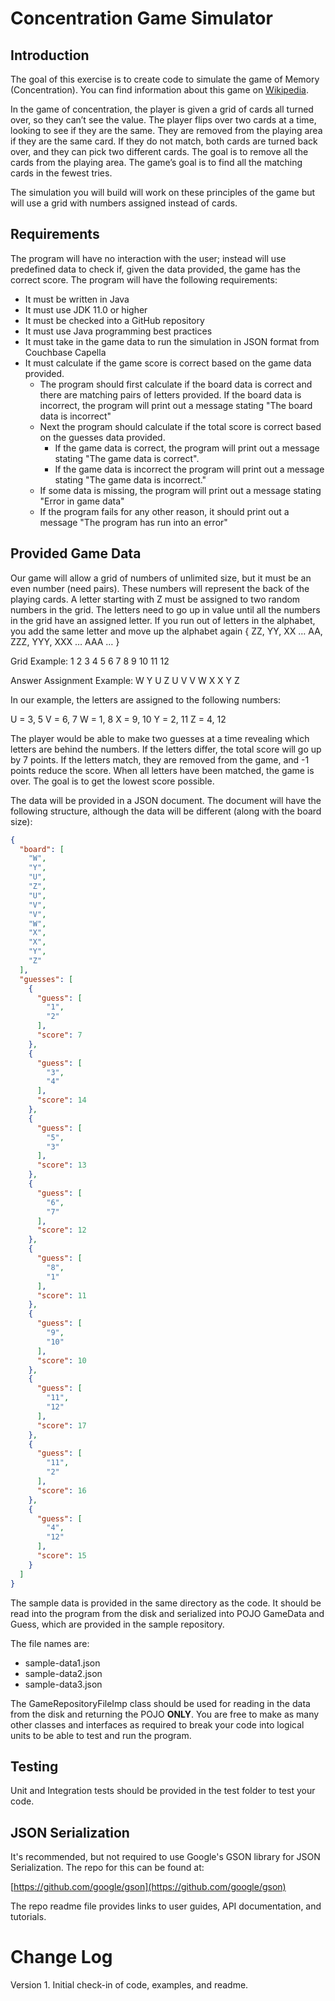 # Concentration Game Simulator

## Introduction

The goal of this exercise is to create code to simulate the game of Memory (Concentration). You can find information
about this game on [Wikipedia](https://en.wikipedia.org/wiki/Concentration_(card_game)).

In the game of concentration, the player is given a grid of cards all turned over, so they can’t see the value. The
player flips over two cards at a time, looking to see if they are the same. They are removed from the playing area if
they are the same card. If they do not match, both cards are turned back over, and they can pick two different cards.
The goal is to remove all the cards from the playing area. The game’s goal is to find all the matching cards in the
fewest tries.

The simulation you will build will work on these principles of the game but will use a grid with numbers assigned
instead of cards.

## Requirements

The program will have no interaction with the user; instead will use predefined data to check if, given the data
provided, the game has the correct score. The program will have the following requirements:

- It must be written in Java
- It must use JDK 11.0 or higher
- It must be checked into a GitHub repository
- It must use Java programming best practices
- It must take in the game data to run the simulation in JSON format from Couchbase Capella
- It must calculate if the game score is correct based on the game data provided.
    - The program should first calculate if the board data is correct and there are matching pairs of letters provided.
      If the board data is incorrect, the program will print out a message stating "The board data is incorrect"
    - Next the program should calculate if the total score is correct based on the guesses data provided.
        - If the game data is correct, the program will print out a message stating "The game data is correct".
        - If the game data is incorrect the program will print out a message stating "The game data is incorrect."
    - If some data is missing, the program will print out a message stating "Error in game data"
    - If the program fails for any other reason, it should print out a message "The program has run into an error"

## Provided Game Data

Our game will allow a grid of numbers of unlimited size, but it must be an even number (need pairs). These numbers will
represent the back of the playing cards. A letter starting with Z must be assigned to two random numbers in the grid.
The letters need to go up in value until all the numbers in the grid have an assigned letter. If you run out of letters
in the alphabet, you add the same letter and move up the alphabet again { ZZ, YY, XX … AA, ZZZ, YYY, XXX … AAA … }

Grid Example:
1
2
3
4
5
6
7
8
9
10
11
12

Answer Assignment Example:
W
Y
U
Z
U
V
V
W
X
X
Y
Z

In our example, the letters are assigned to the following numbers:

U = 3, 5
V = 6, 7
W = 1, 8
X = 9, 10
Y = 2, 11
Z = 4, 12

The player would be able to make two guesses at a time revealing which letters are behind the numbers. If the letters
differ, the total score will go up by 7 points. If the letters match, they are removed from the game, and -1 points
reduce the score. When all letters have been matched, the game is over. The goal is to get the lowest score possible.

The data will be provided in a JSON document. The document will have the following structure, although the data will be different (along with the board size):

```json
{
  "board": [
    "W",
    "Y",
    "U",
    "Z",
    "U",
    "V",
    "V",
    "W",
    "X",
    "X",
    "Y",
    "Z"
  ],
  "guesses": [
    {
      "guess": [
        "1",
        "2"
      ],
      "score": 7
    },
    {
      "guess": [
        "3",
        "4"
      ],
      "score": 14
    },
    {
      "guess": [
        "5",
        "3"
      ],
      "score": 13
    },
    {
      "guess": [
        "6",
        "7"
      ],
      "score": 12
    },
    {
      "guess": [
        "8",
        "1"
      ],
      "score": 11
    },
    {
      "guess": [
        "9",
        "10"
      ],
      "score": 10
    },
    {
      "guess": [
        "11",
        "12"
      ],
      "score": 17
    },
    {
      "guess": [
        "11",
        "2"
      ],
      "score": 16
    },
    {
      "guess": [
        "4",
        "12"
      ],
      "score": 15
    }
  ]
}
```

The sample data is provided in the same directory as the code.  It should be read into the program from the disk and serialized into POJO GameData and Guess, which are provided in the sample repository. 

The file names are:
 - sample-data1.json
 - sample-data2.json
 - sample-data3.json

The GameRepositoryFileImp class should be used for reading in the data from the disk and returning the POJO **ONLY**.  You are free to make as many other classes and interfaces as required to break your code into logical units to be able to test and run the program.  

## Testing
Unit and Integration tests should be provided in the test folder to test your code.


## JSON Serialization


It's recommended, but not required to use Google's GSON library for JSON Serialization.  The repo for this can be found at:

[https://github.com/google/gson](https://github.com/google/gson)

The repo readme file provides links to user guides, API documentation, and tutorials.


Change Log
==========
Version 1.  Initial check-in of code, examples, and readme.